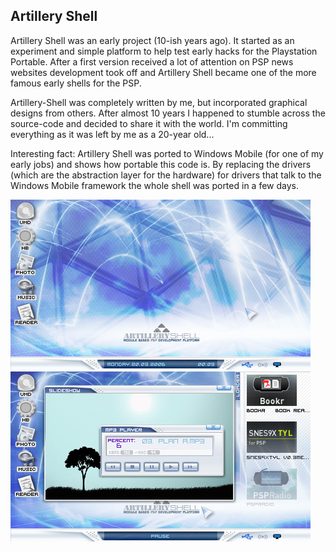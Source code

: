 Artillery Shell
---------------

Artillery Shell was an early project (10-ish years ago). It started as an experiment and simple platform to help test early hacks for the Playstation Portable. After a first version received a lot of attention on PSP news websites development took off and Artillery Shell became one of the more famous early shells for the PSP.

Artillery-Shell was completely written by me, but incorporated graphical designs from others. After almost 10 years I happened to stumble across the source-code and decided to share it with the world. I'm committing everything as it was left by me as a 20-year old... 

Interesting fact: Artillery Shell was ported to Windows Mobile (for one of my early jobs) and shows how portable this code is. By replacing the drivers (which are the abstraction layer for the hardware) for drivers that talk to the Windows Mobile framework the whole shell was ported in a few days.

![Artillery Shell Screenshot](https://raw.githubusercontent.com/rpheuts/artillery/master/Artillery02.png)
![Artillery Shell Screenshot](https://raw.githubusercontent.com/rpheuts/artillery/master/Artillery01.png)
